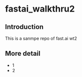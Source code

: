 # fastai_walkthru2

## Introduction

This is a sanmpe repo of fast.ai wt2

## More detail

- 1
- 2


